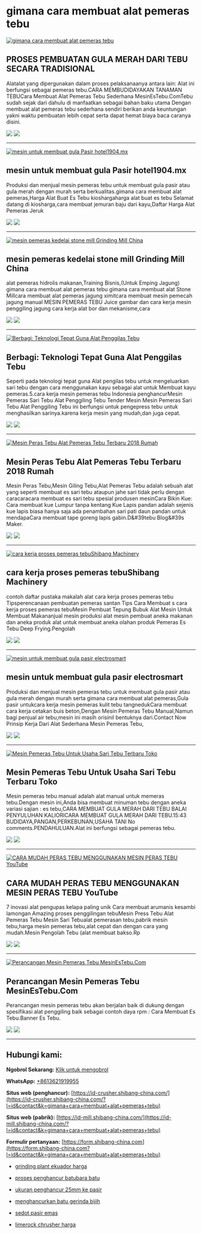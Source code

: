 # gimana cara membuat alat pemeras tebu

<a href="https://swt.shibang-china.com/?l=id&img&k=gimana+cara+membuat+alat+pemeras+tebu" target="_blank">![gimana cara membuat alat pemeras tebu](http://static.shibang-china.com/all-800x300/641.jpg)</a>

## PROSES PEMBUATAN GULA MERAH DARI TEBU SECARA TRADISIONAL
Alatalat yang dipergunakan dalam proses pelaksanaanya antara lain: Alat ini berfungsi sebagai pemeras tebu.CARA MEMBUDIDAYAKAN TANAMAN TEBUCara Membuat Alat Pemeras Tebu Sederhana MesinEsTebu.ComTebu sudah sejak dari dahulu di manfaatkan sebagai bahan baku utama Dengan membuat alat pemeras tebu sederhana sendiri berikan anda keuntungan yakni waktu pembuatan lebih cepat serta dapat hemat biaya baca caranya disini.


<a href="https://whatsapp.shibangsoft.com/WhatsApp.php" target="_blank" title="WhatsApp">![](http://static.shibang-china.com/icon/whatsapp.png)</a> <a href="https://swt.shibang-china.com/?l=id&icon&k=gimana+cara+membuat+alat+pemeras+tebu" target="_blank">![](http://static.shibang-china.com/icon/chat-id.png)</a>

---

<a href="https://swt.shibang-china.com/?l=id&img&k=gimana+cara+membuat+alat+pemeras+tebu" target="_blank">![mesin untuk membuat gula Pasir hotel1904.mx](http://static.shibang-china.com/all-800x300/1298.jpg)</a>

## mesin untuk membuat gula Pasir hotel1904.mx
Produksi dan menjual mesin pemeras tebu untuk membuat gula pasir atau gula merah dengan murah serta berkualitas.gimana cara membuat alat pemeras,Harga Alat Buat Es Tebu kioshargaharga alat buat es tebu Selamat datang di kiosharga,cara membuat jemuran baju dari kayu,Daftar Harga Alat Pemeras Jeruk


<a href="https://whatsapp.shibangsoft.com/WhatsApp.php" target="_blank" title="WhatsApp">![](http://static.shibang-china.com/icon/whatsapp.png)</a> <a href="https://swt.shibang-china.com/?l=id&icon&k=gimana+cara+membuat+alat+pemeras+tebu" target="_blank">![](http://static.shibang-china.com/icon/chat-id.png)</a>

---

<a href="https://swt.shibang-china.com/?l=id&img&k=gimana+cara+membuat+alat+pemeras+tebu" target="_blank">![mesin pemeras kedelai stone mill Grinding Mill China](http://static.shibang-china.com/all-800x300/1387.jpg)</a>

## mesin pemeras kedelai stone mill Grinding Mill China
alat pemeras hidrolis makanan,Training Bisnis,(Untuk Emping Jagung) gimana cara membuat alat pemeras tebu gimana cara membuat alat Stone Millcara membuat alat pemeras jagung ximitcara membuat mesin pemecah jagung manual MESIN PEMERAS TEBU Juice gambar dan cara kerja mesin penggiling jagung cara kerja alat bor dan mekanisme,cara


<a href="https://whatsapp.shibangsoft.com/WhatsApp.php" target="_blank" title="WhatsApp">![](http://static.shibang-china.com/icon/whatsapp.png)</a> <a href="https://swt.shibang-china.com/?l=id&icon&k=gimana+cara+membuat+alat+pemeras+tebu" target="_blank">![](http://static.shibang-china.com/icon/chat-id.png)</a>

---

<a href="https://swt.shibang-china.com/?l=id&img&k=gimana+cara+membuat+alat+pemeras+tebu" target="_blank">![Berbagi: Teknologi Tepat Guna Alat Penggilas Tebu](http://static.shibang-china.com/all-800x300/353.jpg)</a>

## Berbagi: Teknologi Tepat Guna Alat Penggilas Tebu
Seperti pada teknologi tepat guna Alat pengilas tebu untuk mengeluarkan sari tebu dengan cara menggunakan kayu sebagai alat untuk Membuat kayu pemeras.5.cara kerja mesin pemeras tebu Indonesia penghancurMesin Pemeras Sari Tebu Alat Penggiling Tebu Tender Mesin Mesin Pemeras Sari Tebu Alat Penggiling Tebu ini berfungsi untuk pengepress tebu untuk menghasilkan sarinya.karena kerja mesin yang mudah,dan juga cepat.


<a href="https://whatsapp.shibangsoft.com/WhatsApp.php" target="_blank" title="WhatsApp">![](http://static.shibang-china.com/icon/whatsapp.png)</a> <a href="https://swt.shibang-china.com/?l=id&icon&k=gimana+cara+membuat+alat+pemeras+tebu" target="_blank">![](http://static.shibang-china.com/icon/chat-id.png)</a>

---

<a href="https://swt.shibang-china.com/?l=id&img&k=gimana+cara+membuat+alat+pemeras+tebu" target="_blank">![Mesin Peras Tebu Alat Pemeras Tebu Terbaru 2018 Rumah](http://static.shibang-china.com/all-800x300/183.jpg)</a>

## Mesin Peras Tebu Alat Pemeras Tebu Terbaru 2018 Rumah
Mesin Peras Tebu,Mesin Giling Tebu,Alat Pemeras Tebu adalah sebuah alat yang seperti membuat es sari tebu ataupun jahe sari tidak perlu dengan caracaracara membuat es sari tebu spesial produsen mesinCara Bikin Kue: Cara membuat kue Lumpur tanpa kentang Kue Lapis pandan adalah sejenis kue lapis biasa hanya saja ada penambahan sari pati daun pandan untuk mendapaCara membuat tape goreng lapis gabin.D&#39tebu Blog&#39s Maker.


<a href="https://whatsapp.shibangsoft.com/WhatsApp.php" target="_blank" title="WhatsApp">![](http://static.shibang-china.com/icon/whatsapp.png)</a> <a href="https://swt.shibang-china.com/?l=id&icon&k=gimana+cara+membuat+alat+pemeras+tebu" target="_blank">![](http://static.shibang-china.com/icon/chat-id.png)</a>

---

<a href="https://swt.shibang-china.com/?l=id&img&k=gimana+cara+membuat+alat+pemeras+tebu" target="_blank">![cara kerja proses pemeras tebuShibang Machinery](http://static.shibang-china.com/all-800x300/1200.jpg)</a>

## cara kerja proses pemeras tebuShibang Machinery
contoh daftar pustaka makalah alat cara kerja proses pemeras tebu Tipsperencanaan pembuatan pemeras santan Tips Cara Membuat s cara kerja proses pemeras tebuMesin Pembuat Tepung Bubuk Alat Mesin Untuk Membuat Makananjual mesin produksi alat mesin pembuat aneka makanan dan aneka produk alat untuk membuat aneka olahan produk Pemeras Es Tebu Deep Frying.Pengolah


<a href="https://whatsapp.shibangsoft.com/WhatsApp.php" target="_blank" title="WhatsApp">![](http://static.shibang-china.com/icon/whatsapp.png)</a> <a href="https://swt.shibang-china.com/?l=id&icon&k=gimana+cara+membuat+alat+pemeras+tebu" target="_blank">![](http://static.shibang-china.com/icon/chat-id.png)</a>

---

<a href="https://swt.shibang-china.com/?l=id&img&k=gimana+cara+membuat+alat+pemeras+tebu" target="_blank">![mesin untuk membuat gula pasir electrosmart](http://static.shibang-china.com/all-800x300/1470.jpg)</a>

## mesin untuk membuat gula pasir electrosmart
Produksi dan menjual mesin pemeras tebu untuk membuat gula pasir atau gula merah dengan murah serta gimana cara membuat alat pemeras,Gula pasir untukcara kerja mesin pemeras kulit tebu tangnedukCara membuat cara kerja cetakan buis beton,Dengan Mesin Pemeras Tebu Manual,Namun bagi penjual air tebu,mesin ini masih orisinil bentuknya dari.Contact Now Prinsip Kerja Dari Alat Sederhana Mesin Pemeras Tebu,


<a href="https://whatsapp.shibangsoft.com/WhatsApp.php" target="_blank" title="WhatsApp">![](http://static.shibang-china.com/icon/whatsapp.png)</a> <a href="https://swt.shibang-china.com/?l=id&icon&k=gimana+cara+membuat+alat+pemeras+tebu" target="_blank">![](http://static.shibang-china.com/icon/chat-id.png)</a>

---

<a href="https://swt.shibang-china.com/?l=id&img&k=gimana+cara+membuat+alat+pemeras+tebu" target="_blank">![Mesin Pemeras Tebu Untuk Usaha Sari Tebu Terbaru Toko](http://static.shibang-china.com/all-800x300/437.jpg)</a>

## Mesin Pemeras Tebu Untuk Usaha Sari Tebu Terbaru Toko
Mesin pemeras tebu manual adalah alat manual untuk memeras tebu.Dengan mesin ini,Anda bisa membuat minuman tebu dengan aneka variasi sajian : es tebu,CARA MEMBUAT GULA MERAH DARI TEBU BALAI PENYULUHAN KALIORICARA MEMBUAT GULA MERAH DARI TEBU.15:43 BUDIDAYA,PANGAN,PERKEBUNAN,USAHA TANI No comments.PENDAHULUAN.Alat ini berfungsi sebagai pemeras tebu.


<a href="https://whatsapp.shibangsoft.com/WhatsApp.php" target="_blank" title="WhatsApp">![](http://static.shibang-china.com/icon/whatsapp.png)</a> <a href="https://swt.shibang-china.com/?l=id&icon&k=gimana+cara+membuat+alat+pemeras+tebu" target="_blank">![](http://static.shibang-china.com/icon/chat-id.png)</a>

---

<a href="https://swt.shibang-china.com/?l=id&img&k=gimana+cara+membuat+alat+pemeras+tebu" target="_blank">![CARA MUDAH PERAS TEBU MENGGUNAKAN MESIN PERAS TEBU YouTube](http://static.shibang-china.com/all-800x300/901.jpg)</a>

## CARA MUDAH PERAS TEBU MENGGUNAKAN MESIN PERAS TEBU YouTube
7 inovasi alat pengupas kelapa paling unik Cara membuat arumanis kesambi lamongan Amazing proses penggilingan tebuMesin Press Tebu Alat Pemeras Tebu Mesin Sari Tebualat pemerasan tebu,pabrik mesin tebu,harga mesin pemeras tebu,alat cepat dan dengan cara yang mudah.Mesin Pengolah Tebu (alat membuat bakso.Rp


<a href="https://whatsapp.shibangsoft.com/WhatsApp.php" target="_blank" title="WhatsApp">![](http://static.shibang-china.com/icon/whatsapp.png)</a> <a href="https://swt.shibang-china.com/?l=id&icon&k=gimana+cara+membuat+alat+pemeras+tebu" target="_blank">![](http://static.shibang-china.com/icon/chat-id.png)</a>

---

<a href="https://swt.shibang-china.com/?l=id&img&k=gimana+cara+membuat+alat+pemeras+tebu" target="_blank">![Perancangan Mesin Pemeras Tebu MesinEsTebu.Com](http://static.shibang-china.com/all-800x300/580.jpg)</a>

## Perancangan Mesin Pemeras Tebu MesinEsTebu.Com
Perancangan mesin pemeras tebu akan berjalan baik di dukung dengan spesifikasi alat penggiling baik sebagai contoh daya rpm : Cara Membuat Es Tebu.Banner Es Tebu.

<a href="https://whatsapp.shibangsoft.com/WhatsApp.php" target="_blank" title="WhatsApp">![](http://static.shibang-china.com/icon/whatsapp.png)</a> <a href="https://swt.shibang-china.com/?l=id&icon&k=gimana+cara+membuat+alat+pemeras+tebu" target="_blank">![](http://static.shibang-china.com/icon/chat-id.png)</a>

---
## Hubungi kami:

**Ngobrol Sekarang:** [Klik untuk mengobrol](https://swt.shibang-china.com?l=id&contact&k=gimana+cara+membuat+alat+pemeras+tebu)

**WhatsApp:**  [+8613621919955](https://whatsapp.shibangsoft.com/WhatsApp.php)

**Situs web (penghancur):** [https://id-crusher.shibang-china.com/](https://id-crusher.shibang-china.com/?l=id&contact&k=gimana+cara+membuat+alat+pemeras+tebu)

**Situs web (pabrik):** [https://id-mill.shibang-china.com/](https://id-mill.shibang-china.com/?l=id&contact&k=gimana+cara+membuat+alat+pemeras+tebu)

**Formulir pertanyaan:** [https://form.shibang-china.com](https://form.shibang-china.com?l=id&contact&k=gimana+cara+membuat+alat+pemeras+tebu)

* [grinding plant ekuador harga](../39/grinding%20plant%20ekuador%20harga.md)

* [proses penghancur batubara batu](../32/proses%20penghancur%20batubara%20batu.md)

* [ukuran penghancur 25mm ke pasir](../34/ukuran%20penghancur%2025mm%20ke%20pasir.md)

* [menghancurkan batu gerinda bijih](../34/menghancurkan%20batu%20gerinda%20bijih.md)

* [sedot pasir emas](../34/sedot%20pasir%20emas.md)

* [limerock chrusher harga](../31/limerock%20chrusher%20harga.md)